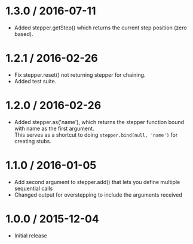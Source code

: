 1.3.0 / 2016-07-11
==================

  * Added stepper.getStep() which returns the current step position (zero based).

1.2.1 / 2016-02-26
==================

  * Fix stepper.reset() not returning stepper for chaining.
  * Added test suite.

1.2.0 / 2016-02-26
==================

  * Added stepper.as('name'), which returns the stepper function bound with name as the first argument.   
    This serves as a shortcut to doing `stepper.bind(null, 'name')` for creating stubs.

1.1.0 / 2016-01-05
==================

  * Add second argument to stepper.add() that lets you define multiple sequential calls
  * Changed output for overstepping to include the arguments received

1.0.0 / 2015-12-04
==================

  * Initial release